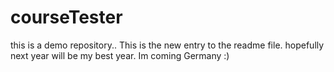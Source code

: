 # courseTester
this is a demo repository..
This is the new entry to the readme file. hopefully next year will be my best year. Im coming Germany :)

